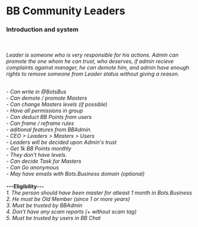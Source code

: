 # BB Community Leaders
<h3> Introduction and system  </h3>

<br><br><i> Leader is someone who is very responsible for his actions. Admin can promote the one whom he can trust, who deserves, if admin recieve complaints against manager, he can demote him, and admin have enough rights to remove someone from Leader status without giving a reason. </i><div></div><i><br>- Can write in @BotsBus<br/>- Can demote / promote Masters <br/>- Can change Masters levels (if possible)<br/>- Have all permissions in group<br/>- Can deduct BB Points from users<br/>- Can frame / reframe rules<br/>- aditional features from BBAdmin.<br/>- CEO > Leaders > Masters > Users<br/>- Leaders will be decided upon Admin's trust<br/>- Get 1k BB Points monthly<br>- They don't have levels.<br/>- Can decide Task for Masters<br/>- Can Go anonymous<br/>- May have emails with Bots.Business domain (optional)</i><div></div><br/><b>---Eligibility---</b><i><br/>1. The person should have been master for atleast 1 month in Bots.Business<br/>2. He must be Old Member (since 1 or more years) <br/>3. Must be trusted by BBAdmin<br/>4. Don't have any scam reports (+ without scam tag)<br/>5. Must be trusted by users in BB Chat<br/></i>
